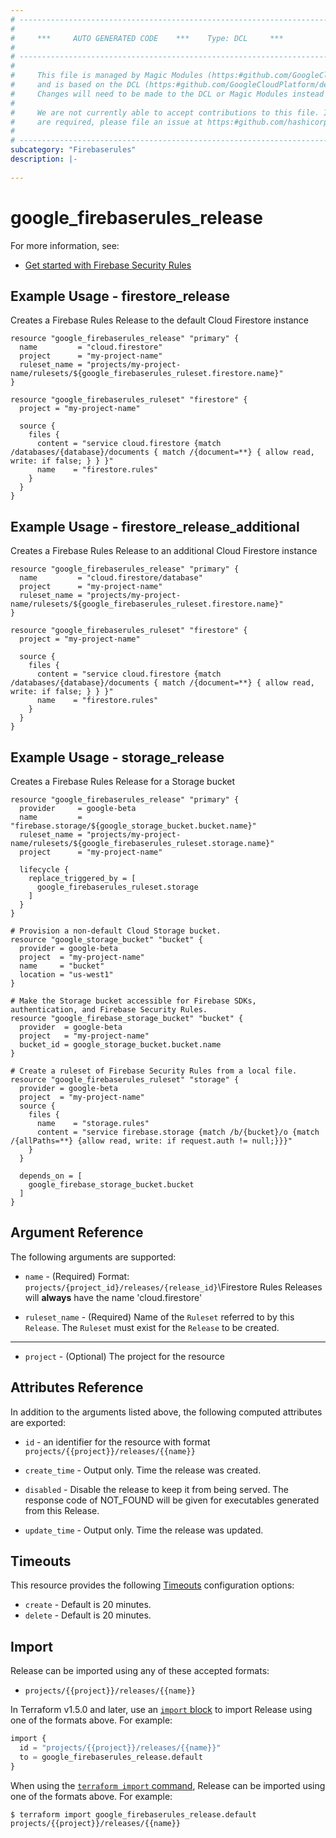 ```yaml
---
# ----------------------------------------------------------------------------
#
#     ***     AUTO GENERATED CODE    ***    Type: DCL     ***
#
# ----------------------------------------------------------------------------
#
#     This file is managed by Magic Modules (https:#github.com/GoogleCloudPlatform/magic-modules)
#     and is based on the DCL (https:#github.com/GoogleCloudPlatform/declarative-resource-client-library).
#     Changes will need to be made to the DCL or Magic Modules instead of here.
#
#     We are not currently able to accept contributions to this file. If changes
#     are required, please file an issue at https:#github.com/hashicorp/terraform-provider-google/issues/new/choose
#
# ----------------------------------------------------------------------------
subcategory: "Firebaserules"
description: |-
  
---
```


# google_firebaserules_release



For more information, see:
* [Get started with Firebase Security Rules](https://firebase.google.com/docs/rules/get-started)
## Example Usage - firestore_release
Creates a Firebase Rules Release to the default Cloud Firestore instance
```hcl
resource "google_firebaserules_release" "primary" {
  name         = "cloud.firestore"
  project      = "my-project-name"
  ruleset_name = "projects/my-project-name/rulesets/${google_firebaserules_ruleset.firestore.name}"
}

resource "google_firebaserules_ruleset" "firestore" {
  project = "my-project-name"

  source {
    files {
      content = "service cloud.firestore {match /databases/{database}/documents { match /{document=**} { allow read, write: if false; } } }"
      name    = "firestore.rules"
    }
  }
}

```
## Example Usage - firestore_release_additional
Creates a Firebase Rules Release to an additional Cloud Firestore instance
```hcl
resource "google_firebaserules_release" "primary" {
  name         = "cloud.firestore/database"
  project      = "my-project-name"
  ruleset_name = "projects/my-project-name/rulesets/${google_firebaserules_ruleset.firestore.name}"
}

resource "google_firebaserules_ruleset" "firestore" {
  project = "my-project-name"

  source {
    files {
      content = "service cloud.firestore {match /databases/{database}/documents { match /{document=**} { allow read, write: if false; } } }"
      name    = "firestore.rules"
    }
  }
}

```
## Example Usage - storage_release
Creates a Firebase Rules Release for a Storage bucket
```hcl
resource "google_firebaserules_release" "primary" {
  provider     = google-beta
  name         = "firebase.storage/${google_storage_bucket.bucket.name}"
  ruleset_name = "projects/my-project-name/rulesets/${google_firebaserules_ruleset.storage.name}"
  project      = "my-project-name"

  lifecycle {
    replace_triggered_by = [
      google_firebaserules_ruleset.storage
    ]
  }
}

# Provision a non-default Cloud Storage bucket.
resource "google_storage_bucket" "bucket" {
  provider = google-beta
  project  = "my-project-name"
  name     = "bucket"
  location = "us-west1"
}

# Make the Storage bucket accessible for Firebase SDKs, authentication, and Firebase Security Rules.
resource "google_firebase_storage_bucket" "bucket" {
  provider  = google-beta
  project   = "my-project-name"
  bucket_id = google_storage_bucket.bucket.name
}

# Create a ruleset of Firebase Security Rules from a local file.
resource "google_firebaserules_ruleset" "storage" {
  provider = google-beta
  project  = "my-project-name"
  source {
    files {
      name    = "storage.rules"
      content = "service firebase.storage {match /b/{bucket}/o {match /{allPaths=**} {allow read, write: if request.auth != null;}}}"
    }
  }

  depends_on = [
    google_firebase_storage_bucket.bucket
  ]
}

```

## Argument Reference

The following arguments are supported:

* `name` -
  (Required)
  Format: `projects/{project_id}/releases/{release_id}`\Firestore Rules Releases will **always** have the name 'cloud.firestore'
  
* `ruleset_name` -
  (Required)
  Name of the `Ruleset` referred to by this `Release`. The `Ruleset` must exist for the `Release` to be created.
  


- - -

* `project` -
  (Optional)
  The project for the resource
  


## Attributes Reference

In addition to the arguments listed above, the following computed attributes are exported:

* `id` - an identifier for the resource with format `projects/{{project}}/releases/{{name}}`

* `create_time` -
  Output only. Time the release was created.
  
* `disabled` -
  Disable the release to keep it from being served. The response code of NOT_FOUND will be given for executables generated from this Release.
  
* `update_time` -
  Output only. Time the release was updated.
  
## Timeouts

This resource provides the following
[Timeouts](https://developer.hashicorp.com/terraform/plugin/sdkv2/resources/retries-and-customizable-timeouts) configuration options:

- `create` - Default is 20 minutes.
- `delete` - Default is 20 minutes.

## Import

Release can be imported using any of these accepted formats:
* `projects/{{project}}/releases/{{name}}`

In Terraform v1.5.0 and later, use an [`import` block](https://developer.hashicorp.com/terraform/language/import) to import Release using one of the formats above. For example:


```tf
import {
  id = "projects/{{project}}/releases/{{name}}"
  to = google_firebaserules_release.default
}
```

When using the [`terraform import` command](https://developer.hashicorp.com/terraform/cli/commands/import), Release can be imported using one of the formats above. For example:

```
$ terraform import google_firebaserules_release.default projects/{{project}}/releases/{{name}}
```



